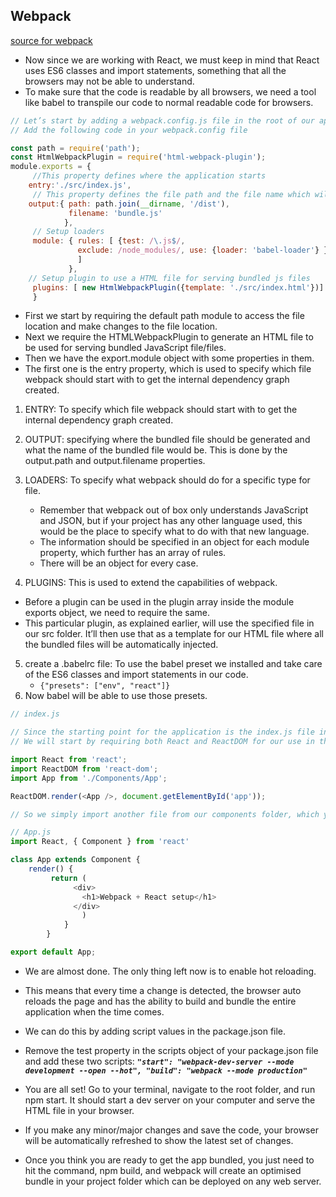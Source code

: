 ## Webpack

[source for webpack](https://www.freecodecamp.org/news/an-intro-to-webpack-what-it-is-and-how-to-use-it-8304ecdc3c60/)

- Now since we are working with React, we must keep in mind that React uses ES6 classes and import statements, something that all the browsers may not be able to understand.
-  To make sure that the code is readable by all browsers, we need a tool like babel to transpile our code to normal readable code for browsers.

```js
// Let’s start by adding a webpack.config.js file in the root of our application structure
// Add the following code in your webpack.config file

const path = require('path');
const HtmlWebpackPlugin = require('html-webpack-plugin');
module.exports = { 
     //This property defines where the application starts  
    entry:'./src/index.js',
     // This property defines the file path and the file name which will be used for deploying the bundled file 
    output:{ path: path.join(__dirname, '/dist'),    
             filename: 'bundle.js'  
            }, 
     // Setup loaders  
     module: { rules: [ {test: /\.js$/,
               exclude: /node_modules/, use: {loader: 'babel-loader'} }
               ]
             },
    // Setup plugin to use a HTML file for serving bundled js files
     plugins: [ new HtmlWebpackPlugin({template: './src/index.html'})]
     }
```
- First we start by requiring the default path module to access the file location and make changes to the file location.
- Next we require the HTMLWebpackPlugin to generate an HTML file to be used for serving bundled JavaScript file/files.
- Then we have the export.module object with some properties in them. 
- The first one is the entry property, which is used to specify which file webpack should start with to get the internal dependency graph created.

1. ENTRY: To specify which file webpack should start with to get the internal dependency graph created.
2. OUTPUT: specifying where the bundled file should be generated and what the name of the bundled file would be. This is done by the output.path and output.filename properties.
3. LOADERS: To specify what webpack should do for a specific type for file. 
   - Remember that webpack out of box only understands JavaScript and JSON, but if your project has any other language used, this would be the place to specify what to do with that new language.
   - The information should be specified in an object for each module property, which further has an array of rules. 
   - There will be an object for every case.

4. PLUGINS: This is used to extend the capabilities of webpack. 
 - Before a plugin can be used in the plugin array inside the module exports object, we need to require the same.
 - This particular plugin, as explained earlier, will use the specified file in our src folder. It’ll then use that as a template for our HTML file where all the bundled files will be automatically injected.

5. create a .babelrc file: To use the babel preset we installed and take care of the ES6 classes and import statements in our code. 
   - `{"presets": ["env", "react"]}`
6. Now babel will be able to use those presets.


```js
// index.js

// Since the starting point for the application is the index.js file in src folder, let’s start with that. 
// We will start by requiring both React and ReactDOM for our use in this case. Add the below code in your index.js file.

import React from 'react';
import ReactDOM from 'react-dom';
import App from './Components/App';

ReactDOM.render(<App />, document.getElementById('app'));

// So we simply import another file from our components folder, which you will create, and add another file in the folder called App.js. So let’s see what’s inside the App.js file:
```

```js
// App.js
import React, { Component } from 'react'

class App extends Component {  
    render() {   
         return (     
              <div>  
                <h1>Webpack + React setup</h1>      
              </div>    
                )  
            }
        }

export default App;
```

- We are almost done. The only thing left now is to enable hot reloading. 
- This means that every time a change is detected, the browser auto reloads the page and has the ability to build and bundle the entire application when the time comes.
- We can do this by adding script values in the package.json file. 
- Remove the test property in the scripts object of your package.json file and add these two scripts:
  ***`"start": "webpack-dev-server --mode development --open --hot", "build": "webpack --mode production"`***


- You are all set! Go to your terminal, navigate to the root folder, and run npm start. It should start a dev server on your computer and serve the HTML file in your browser.
-  If you make any minor/major changes and save the code, your browser will be automatically refreshed to show the latest set of changes.
-  Once you think you are ready to get the app bundled, you just need to hit the command, npm build, and webpack will create an optimised bundle in your project folder which can be deployed on any web server.
